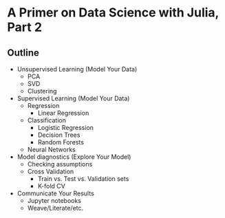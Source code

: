 # A Primer on Data Science with Julia, Part 2

## Outline

- Unsupervised Learning (Model Your Data)
    - PCA
    - SVD
    - Clustering
- Supervised Learning (Model Your Data)
    - Regression
        - Linear Regression
    - Classification
        - Logistic Regression
        - Decision Trees
        - Random Forests
    - Neural Networks
- Model diagnostics (Explore Your Model)
    - Checking assumptions
    - Cross Validation
        - Train vs. Test vs. Validation sets
        - K-fold CV
- Communicate Your Results
    - Jupyter notebooks
    - Weave/Literate/etc.